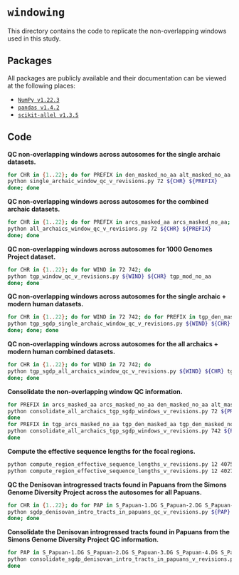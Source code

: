 # `windowing`

This directory contains the code to replicate the non-overlapping windows used in this study.

## Packages

All packages are publicly available and their documentation can be viewed at the following places:

- [`NumPy v1.22.3`](https://numpy.org/doc/stable/reference/index.html)
- [`pandas v1.4.2`](https://pandas.pydata.org/docs/)
- [`scikit-allel v1.3.5`](https://scikit-allel.readthedocs.io/en/stable/index.html)

## Code

__QC non-overlapping windows across autosomes for the single archaic datasets.__
```bash
for CHR in {1..22}; do for PREFIX in den_masked_no_aa alt_masked_no_aa cha_masked_no_aa vin_masked_no_aa; do
python single_archaic_window_qc_v_revisions.py 72 ${CHR} ${PREFIX}
done; done
```


__QC non-overlapping windows across autosomes for the combined archaic datasets.__
```bash
for CHR in {1..22}; do for PREFIX in arcs_masked_aa arcs_masked_no_aa; do
python all_archaics_window_qc_v_revisions.py 72 ${CHR} ${PREFIX}
done; done
```


__QC non-overlapping windows across autosomes for 1000 Genomes Project dataset.__
```bash
for CHR in {1..22}; do for WIND in 72 742; do
python tgp_window_qc_v_revisions.py ${WIND} ${CHR} tgp_mod_no_aa
done; done
```


__QC non-overlapping windows across autosomes for the single archaic + modern human datasets.__
```bash
for CHR in {1..22}; do for WIND in 72 742; do for PREFIX in tgp_den_masked_aa tgp_den_masked_no_aa tgp_alt_masked_aa tgp_alt_masked_no_aa tgp_cha_masked_aa tgp_cha_masked_no_aa tgp_vin_masked_aa tgp_vin_masked_no_aa; do
python tgp_sgdp_single_archaic_window_qc_v_revisions.py ${WIND} ${CHR} ${PREFIX}
done; done; done
```


__QC non-overlapping windows across autosomes for the all archaics + modern human combined datasets.__
```bash
for CHR in {1..22}; do for WIND in 72 742; do
python tgp_sgdp_all_archaics_window_qc_v_revisions.py ${WIND} ${CHR} tgp_arcs_masked_no_aa
done; done
```


**Consolidate the non-overlapping window QC information.**
```bash
for PREFIX in arcs_masked_aa arcs_masked_no_aa den_masked_no_aa alt_masked_no_aa cha_masked_no_aa vin_masked_no_aa tgp_arcs_masked_no_aa tgp_den_masked_aa tgp_den_masked_no_aa tgp_alt_masked_aa tgp_alt_masked_no_aa tgp_cha_masked_aa tgp_cha_masked_no_aa tgp_vin_masked_aa tgp_vin_masked_no_aa tgp_mod_no_aa; do
python consolidate_all_archaics_tgp_sgdp_windows_v_revisions.py 72 ${PREFIX}
done
for PREFIX in tgp_arcs_masked_no_aa tgp_den_masked_aa tgp_den_masked_no_aa tgp_alt_masked_aa tgp_alt_masked_no_aa tgp_cha_masked_aa tgp_cha_masked_no_aa tgp_vin_masked_aa tgp_vin_masked_no_aa tgp_mod_no_aa; do
python consolidate_all_archaics_tgp_sgdp_windows_v_revisions.py 742 ${PREFIX}
done
```


**‌Compute the effective sequence lengths for the focal regions.**
```bash
python compute_region_effective_sequence_lengths_v_revisions.py 12 40759001 40831000 72kb
python compute_region_effective_sequence_lengths_v_revisions.py 12 40272001 41014000 742kb
```


**‌QC the Denisovan introgressed tracts found in Papuans from the Simons Genome Diversity Project across the autosomes for all Papuans.**
```bash
for CHR in {1..22}; do for PAP in S_Papuan-1.DG S_Papuan-2.DG S_Papuan-3.DG S_Papuan-4.DG S_Papuan-5.DG S_Papuan-6.DG S_Papuan-7.DG S_Papuan-8.DG S_Papuan-9.DG S_Papuan-10.DG S_Papuan-11.DG S_Papuan-12.DG S_Papuan-13.DG S_Papuan-14.DG B_Papuan-15.DG; do
python sgdp_denisovan_intro_tracts_in_papuans_qc_v_revisions.py ${PAP} ${CHR} sgdp_den_masked_no_aa
done; done
```


**Consolidate the Denisovan introgressed tracts found in Papuans from the Simons Genome Diversity Project QC information.**
```bash
for PAP in S_Papuan-1.DG S_Papuan-2.DG S_Papuan-3.DG S_Papuan-4.DG S_Papuan-5.DG S_Papuan-6.DG S_Papuan-7.DG S_Papuan-8.DG S_Papuan-9.DG S_Papuan-10.DG S_Papuan-11.DG S_Papuan-12.DG S_Papuan-13.DG S_Papuan-14.DG B_Papuan-15.DG; do
python consolidate_sgdp_denisovan_intro_tracts_in_papuans_v_revisions.py ${PAP} sgdp_den_masked_no_aa
done
```

